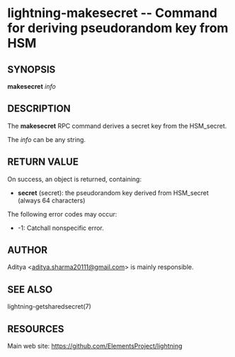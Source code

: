 lightning-makesecret -- Command for deriving pseudorandom key from HSM
=====================================================================

SYNOPSIS
--------

**makesecret** *info*

DESCRIPTION
-----------

The **makesecret** RPC command derives a secret key from the HSM_secret.

The *info* can be any string.

RETURN VALUE
------------

[comment]: # (GENERATE-FROM-SCHEMA-START)
On success, an object is returned, containing:
- **secret** (secret): the pseudorandom key derived from HSM_secret (always 64 characters)

[comment]: # (GENERATE-FROM-SCHEMA-END)


The following error codes may occur:
- -1: Catchall nonspecific error.

AUTHOR
------

Aditya <<aditya.sharma20111@gmail.com>> is mainly responsible.

SEE ALSO
--------

lightning-getsharedsecret(7)

RESOURCES
---------

Main web site: <https://github.com/ElementsProject/lightning>

[comment]: # ( SHA256STAMP:3cbdc8c9024252240a5a4d5794bc5858d91fd2dce76b36b252bc71508a7e9580)
